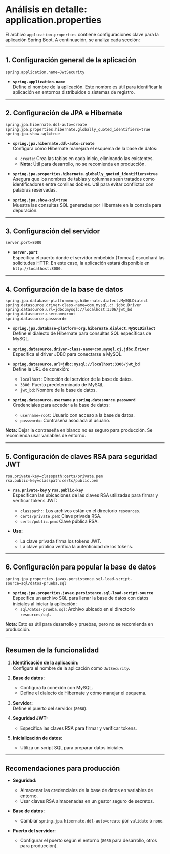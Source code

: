 
# Análisis en detalle: application.properties

El archivo `application.properties` contiene configuraciones clave para la aplicación Spring Boot. A continuación, se analiza cada sección:

---

## **1. Configuración general de la aplicación**

```properties
spring.application.name=JwtSecurity
```

- **`spring.application.name`**  
  Define el nombre de la aplicación. Este nombre es útil para identificar la aplicación en entornos distribuidos o sistemas de registro.

---

## **2. Configuración de JPA e Hibernate**

```properties
spring.jpa.hibernate.ddl-auto=create
spring.jpa.properties.hibernate.globally_quoted_identifiers=true
spring.jpa.show-sql=true
```

- **`spring.jpa.hibernate.ddl-auto=create`**  
  Configura cómo Hibernate manejará el esquema de la base de datos:
  - `create`: Crea las tablas en cada inicio, eliminando las existentes.  
  - **Nota:** Útil para desarrollo, no se recomienda en producción.

- **`spring.jpa.properties.hibernate.globally_quoted_identifiers=true`**  
  Asegura que los nombres de tablas y columnas sean tratados como identificadores entre comillas dobles. Útil para evitar conflictos con palabras reservadas.

- **`spring.jpa.show-sql=true`**  
  Muestra las consultas SQL generadas por Hibernate en la consola para depuración.

---

## **3. Configuración del servidor**

```properties
server.port=8080
```

- **`server.port`**  
  Especifica el puerto donde el servidor embebido (Tomcat) escuchará las solicitudes HTTP. En este caso, la aplicación estará disponible en `http://localhost:8080`.

---

## **4. Configuración de la base de datos**

```properties
spring.jpa.database-platform=org.hibernate.dialect.MySQLDialect
spring.datasource.driver-class-name=com.mysql.cj.jdbc.Driver
spring.datasource.url=jdbc:mysql://localhost:3306/jwt_bd
spring.datasource.username=root
spring.datasource.password=
```

- **`spring.jpa.database-platform=org.hibernate.dialect.MySQLDialect`**  
  Define el dialecto de Hibernate para consultas SQL específicas de MySQL.

- **`spring.datasource.driver-class-name=com.mysql.cj.jdbc.Driver`**  
  Especifica el driver JDBC para conectarse a MySQL.

- **`spring.datasource.url=jdbc:mysql://localhost:3306/jwt_bd`**  
  Define la URL de conexión:
  - `localhost`: Dirección del servidor de la base de datos.
  - `3306`: Puerto predeterminado de MySQL.
  - `jwt_bd`: Nombre de la base de datos.

- **`spring.datasource.username` y `spring.datasource.password`**  
  Credenciales para acceder a la base de datos:
  - `username=root`: Usuario con acceso a la base de datos.
  - `password=`: Contraseña asociada al usuario.

**Nota:** Dejar la contraseña en blanco no es seguro para producción. Se recomienda usar variables de entorno.

---

## **5. Configuración de claves RSA para seguridad JWT**

```properties
rsa.private-key=classpath:certs/private.pem
rsa.public-key=classpath:certs/public.pem
```

- **`rsa.private-key` y `rsa.public-key`**  
  Especifican las ubicaciones de las claves RSA utilizadas para firmar y verificar tokens JWT:
  - `classpath:`: Los archivos están en el directorio `resources`.
  - `certs/private.pem`: Clave privada RSA.
  - `certs/public.pem`: Clave pública RSA.

- **Uso:**  
  - La clave privada firma los tokens JWT.
  - La clave pública verifica la autenticidad de los tokens.

---

## **6. Configuración para popular la base de datos**

```properties
spring.jpa.properties.javax.persistence.sql-load-script-source=sql/datos-prueba.sql
```

- **`spring.jpa.properties.javax.persistence.sql-load-script-source`**  
  Especifica un archivo SQL para llenar la base de datos con datos iniciales al iniciar la aplicación:
  - `sql/datos-prueba.sql`: Archivo ubicado en el directorio `resources/sql`.

**Nota:** Esto es útil para desarrollo y pruebas, pero no se recomienda en producción.

---

## **Resumen de la funcionalidad**

1. **Identificación de la aplicación:**  
   Configura el nombre de la aplicación como `JwtSecurity`.

2. **Base de datos:**  
   - Configura la conexión con MySQL.
   - Define el dialecto de Hibernate y cómo manejar el esquema.

3. **Servidor:**  
   Define el puerto del servidor (`8080`).

4. **Seguridad JWT:**  
   - Especifica las claves RSA para firmar y verificar tokens.

5. **Inicialización de datos:**  
   - Utiliza un script SQL para preparar datos iniciales.

---

## **Recomendaciones para producción**

- **Seguridad:**
  - Almacenar las credenciales de la base de datos en variables de entorno.
  - Usar claves RSA almacenadas en un gestor seguro de secretos.
  
- **Base de datos:**
  - Cambiar `spring.jpa.hibernate.ddl-auto=create` por `validate` o `none`.

- **Puerto del servidor:**
  - Configurar el puerto según el entorno (`8080` para desarrollo, otros para producción).
